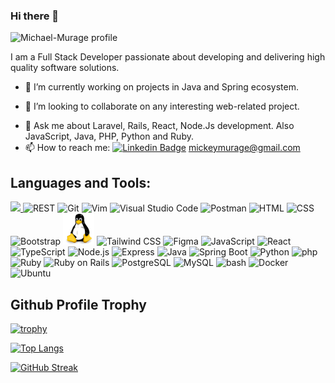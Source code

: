 ### Hi there 👋
<p align="left"> <img src="https://komarev.com/ghpvc/?username=Michael-Murage&label=Profile%20views&color=0e75b6&style=flat" alt="Michael-Murage profile" /> </p>

I am a Full Stack Developer passionate about developing and delivering high quality software solutions.

- 🔭 I’m currently working on projects in Java and Spring ecosystem.
<!-- - 🌱 I am working on building complex sustainable and efficient systems. -->

- 👯 I’m looking to collaborate on any interesting web-related project.
<!-- - 🤔 I’m looking for help with ... -->
- 💬 Ask me about Laravel, Rails, React, Node.Js development. Also JavaScript, Java, PHP, Python and Ruby.
- 📫 How to reach me: 
[![Linkedin Badge](https://img.shields.io/badge/-Michael-blue?style=flat&logo=Linkedin&logoColor=white)](https://www.linkedin.com/in/michael-murage-b55aa722b/)
<a href="mailto:mickeymurage@gmail.com">mickeymurage@gmail.com</a>

## Languages and Tools:

<div align="left">
	<a href="https://skillicons.dev">
    		<img src="https://skillicons.dev/icons?i=c,heroku,jest,laravel,mongodb,netlify,vite,vue" />
  	</a>
	<img height="50" src="https://user-images.githubusercontent.com/25181517/192107858-fe19f043-c502-4009-8c47-476fc89718ad.png" alt="REST" title="REST"/>
	<img height="50" src="https://user-images.githubusercontent.com/25181517/192108372-f71d70ac-7ae6-4c0d-8395-51d8870c2ef0.png" alt="Git" title="Git"/>
	<img height="50" src="https://user-images.githubusercontent.com/25181517/192108889-232b3431-a585-4b36-a62d-9078bd3641d9.png" alt="Vim" title="Vim"/>
	<img height="50" src="https://user-images.githubusercontent.com/25181517/192108891-d86b6220-e232-423a-bf5f-90903e6887c3.png" alt="Visual Studio Code" title="Visual Studio Code"/>
	<img height="50" src="https://user-images.githubusercontent.com/25181517/192109061-e138ca71-337c-4019-8d42-4792fdaa7128.png" alt="Postman" title="Postman"/>
	<img height="50" src="https://user-images.githubusercontent.com/25181517/192158954-f88b5814-d510-4564-b285-dff7d6400dad.png" alt="HTML" title="HTML"/>
	<img height="50" src="https://user-images.githubusercontent.com/25181517/183898674-75a4a1b1-f960-4ea9-abcb-637170a00a75.png" alt="CSS" title="CSS"/>
	<img height="50" src="https://user-images.githubusercontent.com/25181517/183898054-b3d693d4-dafb-4808-a509-bab54cf5de34.png" alt="Bootstrap" title="Bootstrap"/>
    <img src="https://raw.githubusercontent.com/devicons/devicon/master/icons/linux/linux-original.svg" alt="linux" width="50" height="50"/> 
	<img height="50" src="https://user-images.githubusercontent.com/25181517/202896760-337261ed-ee92-4979-84c4-d4b829c7355d.png" alt="Tailwind CSS" title="Tailwind CSS"/>
	<img height="50" src="https://user-images.githubusercontent.com/25181517/189715289-df3ee512-6eca-463f-a0f4-c10d94a06b2f.png" alt="Figma" title="Figma"/>
	<img height="50" src="https://user-images.githubusercontent.com/25181517/117447155-6a868a00-af3d-11eb-9cfe-245df15c9f3f.png" alt="JavaScript" title="JavaScript"/>
	<img height="50" src="https://user-images.githubusercontent.com/25181517/183897015-94a058a6-b86e-4e42-a37f-bf92061753e5.png" alt="React" title="React"/>
	<img height="50" src="https://user-images.githubusercontent.com/25181517/183890598-19a0ac2d-e88a-4005-a8df-1ee36782fde1.png" alt="TypeScript" title="TypeScript"/>
	<img height="50" src="https://user-images.githubusercontent.com/25181517/183568594-85e280a7-0d7e-4d1a-9028-c8c2209e073c.png" alt="Node.js" title="Node.js"/>
	<img height="50" src="https://user-images.githubusercontent.com/25181517/183859966-a3462d8d-1bc7-4880-b353-e2cbed900ed6.png" alt="Express" title="Express"/>
	<img height="50" src="https://user-images.githubusercontent.com/25181517/117201156-9a724800-adec-11eb-9a9d-3cd0f67da4bc.png" alt="Java" title="Java"/>
	<img height="50" src="https://user-images.githubusercontent.com/25181517/183891303-41f257f8-6b3d-487c-aa56-c497b880d0fb.png" alt="Spring Boot" title="Spring Boot"/>
	<img height="50" src="https://user-images.githubusercontent.com/25181517/183423507-c056a6f9-1ba8-4312-a350-19bcbc5a8697.png" alt="Python" title="Python"/>
	<img height="50" src="https://user-images.githubusercontent.com/25181517/183570228-6a040b9f-3ddf-47a2-a201-743121dac664.png" alt="php" title="php"/>
	<img height="50" src="https://user-images.githubusercontent.com/25181517/192603745-7d34df9e-7756-4756-a539-6a61badf7a80.png" alt="Ruby" title="Ruby"/>
	<img height="50" src="https://user-images.githubusercontent.com/25181517/192603748-3ac17112-3653-4257-80da-a57334b11411.png" alt="Ruby on Rails" title="Ruby on Rails"/>
	<img height="50" src="https://user-images.githubusercontent.com/25181517/117208740-bfb78400-adf5-11eb-97bb-09072b6bedfc.png" alt="PostgreSQL" title="PostgreSQL"/>
	<img height="50" src="https://user-images.githubusercontent.com/25181517/183896128-ec99105a-ec1a-4d85-b08b-1aa1620b2046.png" alt="MySQL" title="MySQL"/>
	<img height="50" src="https://user-images.githubusercontent.com/25181517/192158606-7c2ef6bd-6e04-47cf-b5bc-da2797cb5bda.png" alt="bash" title="bash"/>
	<img height="50" src="https://user-images.githubusercontent.com/25181517/117207330-263ba280-adf4-11eb-9b97-0ac5b40bc3be.png" alt="Docker" title="Docker"/>
	<img height="50" src="https://user-images.githubusercontent.com/25181517/186884153-99edc188-e4aa-4c84-91b0-e2df260ebc33.png" alt="Ubuntu" title="Ubuntu"/>
</div>

## Github Profile Trophy

<!-- [![Top Langs](https://github-readme-stats.vercel.app/api/top-langs/?username=Michael-Murage&show_icons=true&theme=transparent&count_private=true&langs_count=9&layout=compact)](https://github.com/anuraghazra/github-readme-stats) -->

[![trophy](https://github-profile-trophy.vercel.app/?username=Michael-Murage&theme=gruvbox)](https://github.com/ryo-ma/github-profile-trophy)


[![Top Langs](https://github-stats-drab.vercel.app/api/top-langs/?username=Michael-Murage&show_icons=true&theme=transparent&count_private=true&langs_count=10&layout=compact&hide=blade,scss)](https://github.com/anuraghazra/github-readme-stats)


<!--[![Anurag's GitHub stats](https://github-readme-stats.vercel.app/api?username=Michael-Murage&show_icons=true&theme=transparent&count_private=true)](https://github.com/anuraghazra/github-readme-stats)-->



[![GitHub Streak](https://streak-stats.demolab.com/?user=Michael-Murage&theme=dark)](https://git.io/streak-stats)

